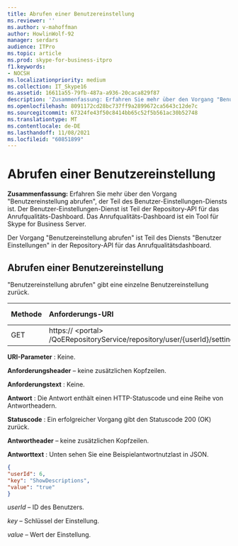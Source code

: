 ```yaml
---
title: Abrufen einer Benutzereinstellung
ms.reviewer: ''
ms.author: v-mahoffman
author: HowlinWolf-92
manager: serdars
audience: ITPro
ms.topic: article
ms.prod: skype-for-business-itpro
f1.keywords:
- NOCSH
ms.localizationpriority: medium
ms.collection: IT_Skype16
ms.assetid: 16611a55-79fb-487a-a936-20caca829f87
description: 'Zusammenfassung: Erfahren Sie mehr über den Vorgang "Benutzereinstellung abrufen", der Teil des Benutzer-Einstellungen-Diensts ist. Der Benutzer-Einstellungen-Dienst ist Teil der Repository-API für das Anrufqualitäts-Dashboard. Das Anrufqualitäts-Dashboard ist ein Tool für Skype for Business Server.'
ms.openlocfilehash: 8091172cd28bc737ff9a2899672ca5643c12de7c
ms.sourcegitcommit: 67324fe43f50c8414bb65c52f5b561ac30b52748
ms.translationtype: MT
ms.contentlocale: de-DE
ms.lasthandoff: 11/08/2021
ms.locfileid: "60851899"
---
```

# <a name="get-user-setting"></a>Abrufen einer Benutzereinstellung
 
**Zusammenfassung:** Erfahren Sie mehr über den Vorgang "Benutzereinstellung abrufen", der Teil des Benutzer-Einstellungen-Diensts ist. Der Benutzer-Einstellungen-Dienst ist Teil der Repository-API für das Anrufqualitäts-Dashboard. Das Anrufqualitäts-Dashboard ist ein Tool für Skype for Business Server.
  
Der Vorgang "Benutzereinstellung abrufen" ist Teil des Diensts "Benutzer Einstellungen" in der Repository-API für das Anrufqualitätsdashboard.
  
## <a name="get-user-setting"></a>Abrufen einer Benutzereinstellung

"Benutzereinstellung abrufen" gibt eine einzelne Benutzereinstellung zurück.
  

|**Methode**|**Anforderungs-URI**|**HTTP-Version**|
|:-----|:-----|:-----|
|GET  <br/> |https:// \<portal\> /QoERepositoryService/repository/user/{userId}/setting/{key}  <br/> |HTTP/1.1  <br/> |
   
 **URI-Parameter** : Keine.
  
 **Anforderungsheader** – keine zusätzlichen Kopfzeilen.
  
 **Anforderungstext** : Keine.
  
 **Antwort** : Die Antwort enthält einen HTTP-Statuscode und eine Reihe von Antwortheadern.
  
 **Statuscode** : Ein erfolgreicher Vorgang gibt den Statuscode 200 (OK) zurück.
  
 **Antwortheader** – keine zusätzlichen Kopfzeilen.
  
 **Antworttext** : Unten sehen Sie eine Beispielantwortnutzlast in JSON.
  
```json
{
"userId": 6,
"key": "ShowDescriptions",
"value": "true"
}
```

 *userId*  – ID des Benutzers.
  
 *key*  – Schlüssel der Einstellung.
  
 *value*  – Wert der Einstellung.
  

